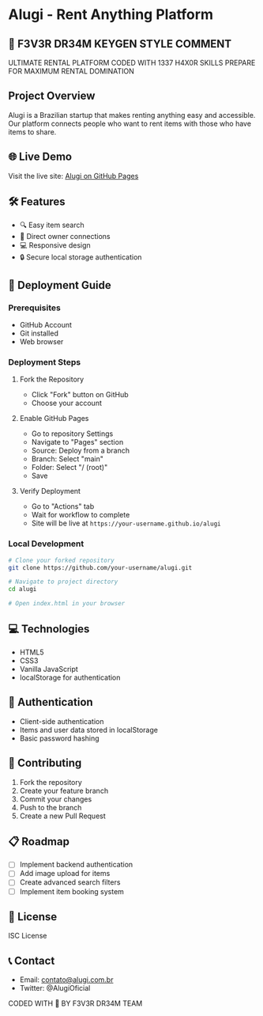 # Alugi - Rent Anything Platform

## 🚀 F3V3R DR34M KEYGEN STYLE COMMENT
ULTIMATE RENTAL PLATFORM CODED WITH 1337 H4X0R SKILLS
PREPARE FOR MAXIMUM RENTAL DOMINATION

## Project Overview
Alugi is a Brazilian startup that makes renting anything easy and accessible. Our platform connects people who want to rent items with those who have items to share.

## 🌐 Live Demo
Visit the live site: [Alugi on GitHub Pages](https://your-username.github.io/alugi)

## 🛠 Features
- 🔍 Easy item search
- 🤝 Direct owner connections
- 💻 Responsive design
- 🔒 Secure local storage authentication

## 🚀 Deployment Guide

### Prerequisites
- GitHub Account
- Git installed
- Web browser

### Deployment Steps
1. Fork the Repository
   - Click "Fork" button on GitHub
   - Choose your account

2. Enable GitHub Pages
   - Go to repository Settings
   - Navigate to "Pages" section
   - Source: Deploy from a branch
   - Branch: Select "main"
   - Folder: Select "/ (root)"
   - Save

3. Verify Deployment
   - Go to "Actions" tab
   - Wait for workflow to complete
   - Site will be live at `https://your-username.github.io/alugi`

### Local Development
```bash
# Clone your forked repository
git clone https://github.com/your-username/alugi.git

# Navigate to project directory
cd alugi

# Open index.html in your browser
```

## 💻 Technologies
- HTML5
- CSS3
- Vanilla JavaScript
- localStorage for authentication

## 🔐 Authentication
- Client-side authentication
- Items and user data stored in localStorage
- Basic password hashing

## 🤝 Contributing
1. Fork the repository
2. Create your feature branch
3. Commit your changes
4. Push to the branch
5. Create a new Pull Request

## 📋 Roadmap
- [ ] Implement backend authentication
- [ ] Add image upload for items
- [ ] Create advanced search filters
- [ ] Implement item booking system

## 📄 License
ISC License

## 📞 Contact
- Email: contato@alugi.com.br
- Twitter: @AlugiOficial

CODED WITH 💚 BY F3V3R DR34M TEAM
